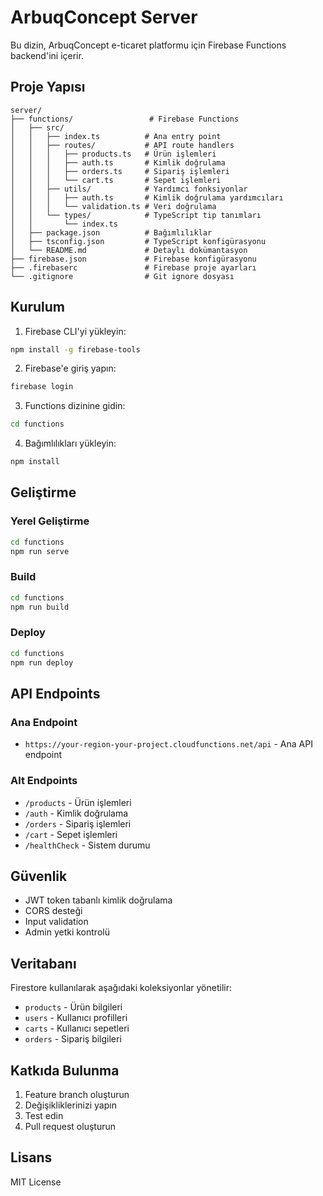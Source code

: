 # ArbuqConcept Server

Bu dizin, ArbuqConcept e-ticaret platformu için Firebase Functions backend'ini içerir.

## Proje Yapısı

```
server/
├── functions/                 # Firebase Functions
│   ├── src/
│   │   ├── index.ts          # Ana entry point
│   │   ├── routes/           # API route handlers
│   │   │   ├── products.ts   # Ürün işlemleri
│   │   │   ├── auth.ts       # Kimlik doğrulama
│   │   │   ├── orders.ts     # Sipariş işlemleri
│   │   │   └── cart.ts       # Sepet işlemleri
│   │   ├── utils/            # Yardımcı fonksiyonlar
│   │   │   ├── auth.ts       # Kimlik doğrulama yardımcıları
│   │   │   └── validation.ts # Veri doğrulama
│   │   └── types/            # TypeScript tip tanımları
│   │       └── index.ts
│   ├── package.json          # Bağımlılıklar
│   ├── tsconfig.json         # TypeScript konfigürasyonu
│   └── README.md             # Detaylı dokümantasyon
├── firebase.json             # Firebase konfigürasyonu
├── .firebaserc               # Firebase proje ayarları
└── .gitignore                # Git ignore dosyası
```

## Kurulum

1. Firebase CLI'yi yükleyin:
```bash
npm install -g firebase-tools
```

2. Firebase'e giriş yapın:
```bash
firebase login
```

3. Functions dizinine gidin:
```bash
cd functions
```

4. Bağımlılıkları yükleyin:
```bash
npm install
```

## Geliştirme

### Yerel Geliştirme
```bash
cd functions
npm run serve
```

### Build
```bash
cd functions
npm run build
```

### Deploy
```bash
cd functions
npm run deploy
```

## API Endpoints

### Ana Endpoint
- `https://your-region-your-project.cloudfunctions.net/api` - Ana API endpoint

### Alt Endpoints
- `/products` - Ürün işlemleri
- `/auth` - Kimlik doğrulama
- `/orders` - Sipariş işlemleri
- `/cart` - Sepet işlemleri
- `/healthCheck` - Sistem durumu

## Güvenlik

- JWT token tabanlı kimlik doğrulama
- CORS desteği
- Input validation
- Admin yetki kontrolü

## Veritabanı

Firestore kullanılarak aşağıdaki koleksiyonlar yönetilir:
- `products` - Ürün bilgileri
- `users` - Kullanıcı profilleri
- `carts` - Kullanıcı sepetleri
- `orders` - Sipariş bilgileri

## Katkıda Bulunma

1. Feature branch oluşturun
2. Değişikliklerinizi yapın
3. Test edin
4. Pull request oluşturun

## Lisans

MIT License
